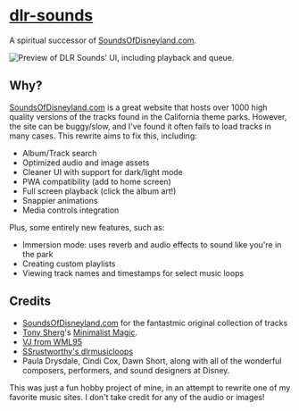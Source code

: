 # [dlr-sounds](https://cabalex.github.io/dlr-sounds)
 A spiritual successor of [SoundsOfDisneyland.com](http://soundsofdisneyland.com).
 
 ![Preview of DLR Sounds' UI, including playback and queue.](https://github.com/user-attachments/assets/86a27003-1b3e-4ad8-b56b-d75bf8de7666)


## Why?
[SoundsOfDisneyland.com](http://soundsofdisneyland.com) is a great website that hosts over 1000 high quality versions of the tracks found in the California theme parks. However, the site can be buggy/slow, and I've found it often fails to load tracks in many cases. This rewrite aims to fix this, including:
- Album/Track search
- Optimized audio and image assets
- Cleaner UI with support for dark/light mode
- PWA compatibility (add to home screen)
- Full screen playback (click the album art!)
- Snappier animations
- Media controls integration

Plus, some entirely new features, such as:

- Immersion mode: uses reverb and audio effects to sound like you're in the park
- Creating custom playlists
- Viewing track names and timestamps for select music loops

## Credits
- [SoundsOfDisneyland.com](http://soundsofdisneyland.com) for the fantastmic original collection of tracks
- [Tony Sherg](http://tshergdesign.com)'s [Minimalist Magic](https://www.facebook.com/minimalistmagic).
- [VJ from WML95](https://www.youtube.com/user/WhereMagicLives95/featured)
- [SSrustworthy's dlrmusicloops](https://dlrmusicloops.com/)
- Paula Drysdale, Cindi Cox, Dawn Short, along with all of the wonderful composers, performers, and sound designers at Disney.

This was just a fun hobby project of mine, in an attempt to rewrite one of my favorite music sites. I don't take credit for any of the audio or images!
